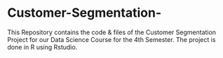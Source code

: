 # Customer-Segmentation-
This Repository contains the code &amp; files of the Customer Segmentation Project for our Data Science Course for the 4th Semester. The project is done in R using Rstudio.
